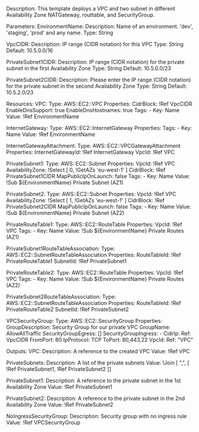 Description: This template deploys a VPC and two subnet in different 
              Availability Zone NATGateway, routtable, and SecurityGroup.


Parameters:
  EnvironmentName: 
    Description: Name of an environment. 'dev', 'staging', 'prod' and any name.
    Type: String

  VpcCIDR:
    Description: IP range (CIDR notation) for this VPC
    Type: String
    Default: 10.5.0.0/16

  PrivateSubnet1CIDR:
    Description: IP range (CIDR notation) for the private subnet in the first Availability Zone
    Type: String
    Default:  10.5.0.0/23

  PrivateSubnet2CIDR:
    Description: Please enter the IP range (CIDR notation) for the private subnet in the second Availability Zone
    Type: String
    Default: 10.5.2.0/23

Resources:
  VPC:
    Type: AWS::EC2::VPC
    Properties:
      CidrBlock: !Ref VpcCIDR
      EnableDnsSupport: true
      EnableDnsHostnames: true
      Tags:
        - Key: Name
          Value: !Ref EnvironmentName

  InternetGateway:
    Type: AWS::EC2::InternetGateway
    Properties:
      Tags:
        - Key: Name
          Value: !Ref EnvironmentName

  InternetGatewayAttachment:
    Type: AWS::EC2::VPCGatewayAttachment
    Properties:
      InternetGatewayId: !Ref InternetGateway
      VpcId: !Ref VPC

  PrivateSubnet1:
    Type: AWS::EC2::Subnet
    Properties:
      VpcId: !Ref VPC
      AvailabilityZone: !Select [ 0, !GetAZs  'eu-west-1' ]
      CidrBlock: !Ref PrivateSubnet1CIDR
      MapPublicIpOnLaunch: false
      Tags:
        - Key: Name
          Value: !Sub ${EnvironmentName} Private Subnet (AZ1)

  PrivateSubnet2:
    Type: AWS::EC2::Subnet
    Properties:
      VpcId: !Ref VPC
      AvailabilityZone: !Select [ 1, !GetAZs  'eu-west-1' ]
      CidrBlock: !Ref PrivateSubnet2CIDR
      MapPublicIpOnLaunch: false
      Tags:
        - Key: Name
          Value: !Sub ${EnvironmentName} Private Subnet (AZ2)


  PrivateRouteTable1:
    Type: AWS::EC2::RouteTable
    Properties:
      VpcId: !Ref VPC
      Tags:
        - Key: Name
          Value: !Sub ${EnvironmentName} Private Routes (AZ1)


  PrivateSubnet1RouteTableAssociation:
    Type: AWS::EC2::SubnetRouteTableAssociation
    Properties:
      RouteTableId: !Ref PrivateRouteTable1
      SubnetId: !Ref PrivateSubnet1

  PrivateRouteTable2:
    Type: AWS::EC2::RouteTable
    Properties:
      VpcId: !Ref VPC
      Tags:
        - Key: Name
          Value: !Sub ${EnvironmentName} Private Routes (AZ2)


  PrivateSubnet2RouteTableAssociation:
    Type: AWS::EC2::SubnetRouteTableAssociation
    Properties:
      RouteTableId: !Ref PrivateRouteTable2
      SubnetId: !Ref PrivateSubnet2

  VPCSecurityGroup:
    Type: AWS::EC2::SecurityGroup
    Properties:
      GroupDescription: Security Group for our private VPC
      GroupName: AllowAllTraffic
      SecurityGroupEgress: []
      SecurityGroupIngress:
      - CidrIp:
          Ref: VpcCIDR
        FromPort: 80
        IpProtocol: TCP
        ToPort: 80,443,22
      VpcId:
        Ref: "VPC"

Outputs:
  VPC:
    Description: A reference to the created VPC
    Value: !Ref VPC

  PrivateSubnets:
    Description: A list of the private subnets
    Value: !Join [ ",", [ !Ref PrivateSubnet1, !Ref PrivateSubnet2 ]]

  PrivateSubnet1:
    Description: A reference to the private subnet in the 1st Availability Zone
    Value: !Ref PrivateSubnet1

  PrivateSubnet2:
    Description: A reference to the private subnet in the 2nd Availability Zone
    Value: !Ref PrivateSubnet2

  NoIngressSecurityGroup:
    Description: Security group with no ingress rule
    Value: !Ref VPCSecurityGroup
